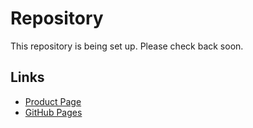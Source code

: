 # Repository

This repository is being set up. Please check back soon.

## Links
- [Product Page](https://serp.ly/freepik-downloader)
- [GitHub Pages](https://serpapps.github.io/freepik-downloader)
